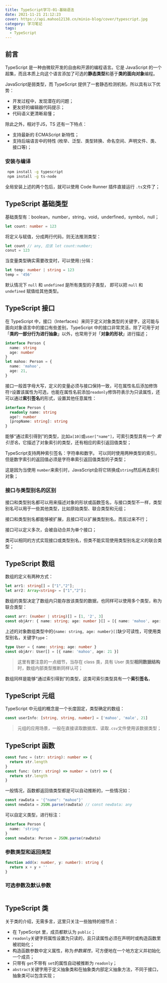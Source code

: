 ```yaml
---
title: TypeScript学习-01-基础语法
date: 2021-11-21 21:12:23
cover: https://api.mahoo12138.cn/minio-blog/cover/typescript.jpg
category: 学习笔记
tags:
  - TypeScript
---
```


## 前言

TypeScript 是一种由微软开发的自由和开源的编程语言。它是 JavaScript 的一个超集，而且本质上向这个语言添加了可选的**静态类型**和基于**类的面向对象**编程。

JavaScript是弱类型，而 TypeScript 提供了一套静态检测机制，所以具有以下优势：

- 开发过程中，发现潜在的问题；
- 更友好的编辑器代码提示；
- 代码语义更清晰易懂；

除此之外，相对于JS，TS 还有一下特点：

- 支持最新的 ECMAScript 新特性；
- 支持后端语言中的特性 (枚举、泛型、类型转换、命名空间、声明文件、类、接口等)；

### 安装与编译

```bash
 npm install -g typescript
 npm install -g ts-node
```

全局安装上述的两个包后，就可以使用 Code Runner 插件直接运行 `.ts`文件了；

## TypeScript 基础类型

基础类型有：boolean，number，string，void，underfined，symbol，null；

```typescript
let count: number = 123
```

将定义与赋值，分成两行代码，则无法推测类型：

```typescript
let count // any, 应该 let count:number;
conut = 123
```

当变量类型确实需要改变时，可以使用`|`分隔：

```typescript
let temp: number | string = 123
temp = '456'
```

默认情况下 `null` 和 `undefined` 是所有类型的子类型， 即可以把 `null` 和 `undefined` 赋值给其他类型。

## TypeScript 接口

在 TypeScript 中，接口（Interfaces）来同于定义对象类型的关键字，这可能与面向对象语言中的接口有些差别，TypeScript 中的接口非常灵活，除了可用于对「**类的一部分行为进行抽象**」以外，也常用于对「**对象的形状**」进行描述；

```typescript
interface Person {
  name: string
  age: number
}
let mahoo: Person = {
  name: 'mahoo',
  age: 21,
}
```

接口一般首字母大写，定义的变量必须与接口保持一致，可在属性名后添加修饰符`?`设置该属性为可选，也能在属性名前添加`readonly`修饰符表示为只读属性，还可以通过**索引签名**的形式，设置其他任意属性：

```typescript
interface Person {
  readonly name: string
  age?: number
  [propName: string]: string
}
```

能够“通过索引得到”的类型，比如`a[10]`或`user["name"]`，可索引类型具有一个 _索引签名_，它描述了对象索引的类型，还有相应的索引返回值类型；

TypeScript支持两种索引签名：字符串和数字。 可以同时使用两种类型的索引，但是数字索引的返回值必须是字符串索引返回值类型的子类型；

这是因为当使用 `number`来索引时，JavaScript会将它转换成`string`然后再去索引对象；

### 接口与类型别名的区别

接口和类型别名都可以用来描述对象的形状或函数签名，与接口类型不一样，类型别名可以用于一些其他类型，比如原始类型、联合类型和元组；

接口和类型别名都能够被扩展，且接口可以扩展类型别名，而反过来不行；

接口可以定义多次，会被自动合并为单个接口；

类可以相同的方式实现接口或类型别名，但类不能实现使用类型别名定义的联合类型；

## TypeScript 数组

数组的定义有两种方式：

```typescript
let arr1: string[] = ["1","2"];
let arr2: Array<string> = ["1","2"]；
```

数组的类型决定了数组内只能存放该类型的数据，也同样可以使用多个类型，称为联合类型：

```typescript
const arr: (number | string)[] = [1, '2', 3]
const objArr: { name: string; age: number }[] = [{ name: 'mahoo', age: 21 }]
```

上述的对象数组类型中的`{name: string, age: number}[]`缺少可读性，可使用类型别名，关键字`type`：

```typescript
type User = { name: string; age: number }
const objArr: User[] = [{ name: 'mahoo', age: 21 }]
```

> 这里有要注意的一点细节，当存在 class 类，具有 User 类型**相同数据结构**时，数组内部类型推断同样认可；

数组同样是能够“通过索引得到”的类型，这类可索引类型具有一个**索引签名**，

## TypeScript 元组

TypeScript 中元组的概念是一个长度固定，类型确定的数组：

```typescript
const userInfo: [string, string, number] = ['mahoo', 'male', 21]
```

> 元组的应用场景，一般在直接读取数据库、读取`.csv`文件使用该数据类型；

## TypeScript 函数

```typescript
const func = (str: string): number => {
  return str.length
}
const func: (str: string) => number = (str) => {
  return str.length
}
```

一般情况，函数都返回值类型都是可以自动推断的，一些情况如：

```typescript
const rawData = '{"name": "mahoo"}'
const newData = JSON.parse(rawData) // const newData: any
```

可以自定义类型，进行标注：

```typescript
interface Person {
  name: 'string'
}
const newData: Person = JSON.parse(rawData)
```

### 参数类型和返回类型

```typescript
function add(x: number, y: number): string {
  return x + y + ''
}
```

### 可选参数及默认参数

```typescript

```

## TypeScript 类

关于类的介绍，无需多言，这里只关注一些独特的细节点：

- 在 TypeScript 里，成员都默认为 `public`；
- `readonly`关键字将属性设置为只读的，且只读属性必须在声明时或构造函数里被初始化；
- 构造函数参数中定义属性，称为*参数属性*，可方便地在一个地方定义并初始化一个成员；
- 只带有 `get`不带有 `set`的属性自动被推断为 `readonly`；
- `abstract`关键字用于定义抽象类和在抽象类内部定义抽象方法，不同于接口，抽象类可以包含实现；
